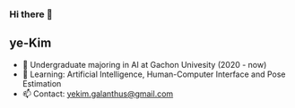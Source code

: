 ### Hi there 👋

<!--
**ye-Kim/ye-Kim** is a ✨ _special_ ✨ repository because its `README.md` (this file) appears on your GitHub profile.

Here are some ideas to get you started:

- 🔭 I’m currently working on ...
- 🌱 I’m currently learning ...
- 👯 I’m looking to collaborate on ...
- 🤔 I’m looking for help with ...
- 💬 Ask me about ...
- 📫 How to reach me: ...
- 😄 Pronouns: ...
- ⚡ Fun fact: ...
-->

## ye-Kim
- 📝 Undergraduate majoring in AI at Gachon Univesity (2020 - now)
- 🌱 Learning: Artificial Intelligence, Human-Computer Interface and Pose Estimation
- 📫 Contact: yekim.galanthus@gmail.com
